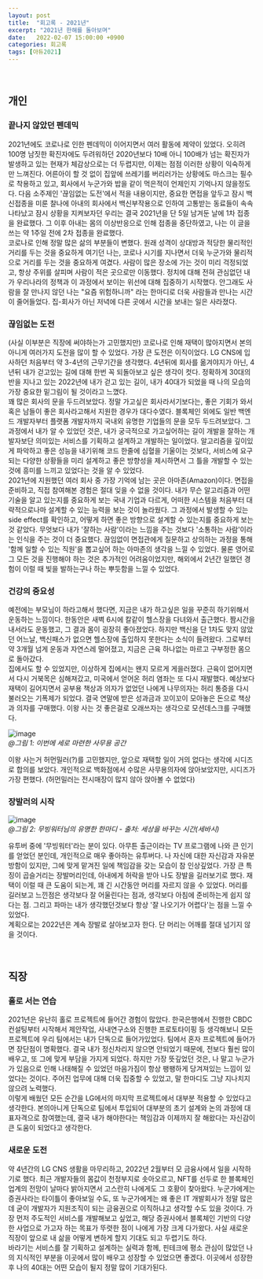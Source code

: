 ```yaml
---
layout: post
title:  "회고록 - 2021년" 
excerpt: "2021년 한해를 돌아보며"
date:   2022-02-07 15:00:00 +0900
categories: 회고록
tags: [아듀2021]
---
```


<br>

## 개인

### 끝나지 않았던 펜데믹

2021년에도 코로나로 인한 펜데믹이 이어지면서 여러 활동에 제약이 있었다. 오히려 100명 남짓한 확진자에도 두려워하던 2020년보다 10배 아니 100배가 넘는 확진자가 발생하고 있는 현재가 체감상으로는 더 두렵지만, 이제는 점점 이러한 상황이 익숙하게만 느껴진다. 어른아이 할 것 없이 집앞에 쓰레기를 버리러가는 상황에도 마스크는 필수로 착용하고 있고, 회사에서 누군가와 밥을 같이 먹은적이 언제인지 기억나지 않을정도다. 다음 소주제인 '끊임없는 도전'에서 적을 내용이지만, 중요한 면접을 앞두고 잠시 백신접종을 미룬 찰나에 아내의 회사에서 백신부작용으로 인하여 고통받는 동료들이 속속 나타났고 잠시 상황을 지켜보자던 우리는 결국 2021년을 단 5일 남겨둔 날에 1차 접종을 완료했다. 그 이후 아내는 몸의 이상반응으로 인해 접종을 중단하였고, 나는 이 글을 쓰는 약 1주일 전에 2차 접종을 완료했다.  
코로나로 인해 정말 많은 삶의 부분들이 변했다. 원래 성격이 상대방과 적당한 물리적인 거리를 두는 것을 중요하게 여기던 나는, 코로나 시기를 지나면서 더욱 누군가와 물리적으로 거리를 두는 것을 중요하게 여겼다. 사람이 많은 장소에 가는 것이 미리 걱정되었고, 항상 주위를 살피며 사람이 적은 곳으로만 이동했다. 정치에 대해 전혀 관심없던 내가 우리나라의 정책과 이 과정에서 보이는 위선에 대해 집중하기 시작했다. 안그래도 사람을 잘 만나지 않던 나는 "요즘 위험하니까" 라는 한마디로 더욱 사람들과 만나는 시간이 줄어들었다. 집-회사가 아닌 저녁에 다른 곳에서 시간을 보내는 일은 사라졌다.

### 끊임없는 도전

(사실 이부분은 직장에 써야하는가 고민했지만) 코로나로 인해 재택이 많아지면서 본의아니게 여러가지 도전을 많이 할 수 있었다. 가장 큰 도전은 이직이었다. LG CNS에 입사하던 처음부터 약 3-4년의 근무기간을 생각했다. 4년뒤에 회사를 옮겨야지가 아닌, 4년뒤 내가 걷고있는 길에 대해 한번 꼭 되돌아보고 싶은 생각이 컷다. 정확하게 30대의 반을 지나고 있는 2022년에 내가 걷고 있는 길이, 내가 40대가 되었을 때 나의 모습의 가장 중요한 밑그림이 될 것이라고 느꼈다.  
꽤 많은 회사의 문을 두드려보았다. 정말 가고싶은 회사라서기보다는, 좋은 기회가 와서 혹은 남들이 좋은 회사라고해서 지원한 경우가 대다수였다. 블록체인 외에도 일반 백엔드 개발자부터 플랫폼 개발자까지 국내외 유명한 기업들의 문을 모두 두드려보았다. 그 과정에서 내가 알 수 있었던 것은, 내가 궁극적으로 가고싶어하는 길이 개발을 잘하는 개발자보단 의미있는 서비스를 기획하고 설계하고 개발하는 일이었다. 알고리즘을 깊이있게 파악하고 좋은 성능을 내기위해 코드 한줄에 심혈을 기울이는 것보다, 서비스에 요구되는 다양한 상황들을 미리 설계하고 좋은 방향성을 제시하면서 그 틀을 개발할 수 있는 것에 흥미를 느끼고 있었다는 것을 알 수 있었다.  
2021년에 지원했던 여러 회사 중 가장 기억에 남는 곳은 아마존(Amazon)이다. 면접을 준비하고, 직접 참여해본 경험은 절대 잊을 수 없을 것이다. 내가 무슨 알고리즘과 어떤 기술을 알고 있는지를 중요하게 보는 국내 기업과 다르게, 어떠한 시스템을 처음부터 대략적으로나마 설계할 수 있는 능력을 보는 것이 놀라웠다. 그 과정에서 발생할 수 있는 side effect를 확인하고, 어떻게 하면 좋은 방향으로 설계할 수 있는지를 중요하게 보는 것 같았다. 무엇보다 내가 '잘하는 사람'이라는 느낌을 주는 것보다 '소통하는 사람'이라는 인식을 주는 것이 더 중요했다. 끊임없이 면접관에게 질문하고 상의하는 과정을 통해 '함께 일할 수 있는 직원'을 뽑고싶어 하는 아마존의 생각을 느낄 수 있었다. 물론 영어로 그 모든 것을 진행해야 하는 것은 추가적인 어려움이었지만, 해외에서 2년간 일했던 경험이 이럴 때 빛을 발하는구나 하는 뿌듯함을 느낄 수 있었다. 

### 건강의 중요성

예전에는 부모님이 하라고해서 했다면, 지금은 내가 하고싶은 일을 꾸준히 하기위해서 운동하는 느낌이다. 한동안은 새벽 6시에 칼같이 헬스장을 다녀와서 출근했다. 짬시간을 내서라도 운동했고, 그 결과 몸이 굉장히 좋아졌었다. 하지만 백신을 단 1차도 맞지 않았던 어느날, 백신패스가 없으면 헬스장에 출입하지 못한다는 소식이 들려왔다. 그로부터 약 3개월 넘게 운동과 자연스레 멀어졌고, 지금은 근육 하나없는 마르고 구부정한 몸으로 돌아갔다.  
집에서도 할 수 있었지만, 이상하게 집에서는 왠지 모르게 게을러졌다. 근육이 없어지면서 다시 거북목은 심해져갔고, 미국에서 얻어온 허리 염좌는 또 다시 재발했다. 예상보다 재택이 길어지면서 공부용 책상과 의자가 없었던 나에게 나무의자는 허리 통증을 다시 불러오는 기폭제가 되었다. 결국 연말에 받은 성과금과 꼬이꼬이 모아놓은 돈으로 책상과 의자를 구매했다. 이왕 사는 것 좋은걸로 오래쓰자는 생각으로 모션데스크를 구매했다. 

![image](https://user-images.githubusercontent.com/39115630/152802976-1412f007-f580-4877-ac47-e74484a94d67.png)  
*@그림 1: 이번에 세로 마련한 사무용 공간*  

이왕 사는거 허먼밀러(?)를 고민했지만, 앞으로 재택할 일이 거의 없다는 생각에 시디즈로 합의를 보았다. 개인적으로 백화점에서 수많은 사무용의자에 앉아보았지만, 시디즈가 가장 편했다. (허먼밀러는 전시매장이 많지 않아 앉아볼 수 없었다)
### 장발러의 시작

![image](https://user-images.githubusercontent.com/39115630/152874860-7d56ddb4-bc87-44d4-96d1-235449d09dc3.png)  
*@그림 2: 무빙워터님의 유명한 한마디 - 출처: 세상을 바꾸는 시간(세바시)*

유투버 중에 '무빙워터'라는 분이 있다. 아무튼 출근이라는 TV 프로그램에 나와 큰 인기를 얻었던 분인데, 개인적으로 매우 좋아하는 유투버다. 나 자신에 대한 자신감과 자유분방함이 있지만, 그에 맞게 맡겨진 일에 책임감을 갖는 모습이 참 인상깊었다. 가장 큰 특징이 곱슬거리는 장발머리인데, 아내에게 허락을 받아 나도 장발을 길러보기로 했다. 재택이 이럴 때 큰 도움이 되는게, 꽤 긴 시간동안 머리를 자르지 않을 수 있었다. 머리를 길러보고 느낀점은 생각보다 잘 어울린다는 점과, 생각보다 아침에 준비하는게 쉽지 않다는 점. 그리고 파마는 내가 생각했던것보다 항상 '잘 나오기가 어렵다'는 점을 느낄 수 있었다.  
계획으로는 2022년은 계속 장발로 살아보고자 한다. 단 머리는 어깨를 절대 넘기지 않을 것이다. 

<br>

## 직장

### 홀로 서는 연습

2021년은 유난히 홀로 프로젝트에 들어간 경험이 많았다. 한국은행에서 진행한 CBDC 컨설팅부터 시작해서 제안작업, 사내연구소와 진행한 프로토타이핑 등 생각해보니 모든 프로젝트에 우리 팀에서는 내가 단독으로 들어가있었다. 팀에서 혼자 프로젝트에 들어가면 장단점이 명확했다. 결국 내가 정신차리지 않으면 안되었기 때문에, 전보다 훨씬 많이 배우고, 또 그에 맞게 부담을 가지게 되었다. 하지만 가장 뜻깊었던 것은, 나 말고 누군가가 있음으로 인해 나태해질 수 있었던 마음가짐이 항상 팽팽하게 당겨져있는 느낌이 있었다는 것이다. 주어진 업무에 대해 더욱 집중할 수 있었고, 말 한마디도 그냥 지나치지 않으려 노력했다.  
이렇게 배웠던 모든 순간을 LG에서의 마지막 프로젝트에서 대부분 적용할 수 있었다고 생각한다. 본의아니게 단독으로 팀에서 투입되어 대부분의 초기 설계와 논의 과정에 대표자격으로 참여했는데, 결국 내가 해야한다는 책임감과 이제까지 잘 해왔다는 자신감이 큰 도움이 되었다고 생각한다. 

### 새로운 도전

약 4년간의 LG CNS 생활을 마무리하고, 2022년 2월부터 모 금융사에서 일을 시작하기로 했다. 최근 개발자들의 몸값이 천정부지로 솟아오르고, NFT를 선두로 한 블록체인 업계의 전망이 날마다 밝아지면서 고스란히 나에게도 그 호황이 찾아왔다. 누군가에게는 증권사라는 타이틀이 좋아보일 수도, 또 누군가에게는 왜 좋은 IT 개발회사가 정말 많은데 굳이 개발자가 지원조직이 되는 금융권으로 이직하냐고 생각할 수도 있을 것이다. 가장 먼저 주도적인 서비스를 개발해보고 싶었고, 해당 증권사에서 블록체인 기반의 다양한 사업으로 가고자 하는 목표가 뚜렷한 점이 나에게 가장 크게 다가왔다. 사실 새로운 직장이 앞으로 내 삶을 어떻게 변하게 할지 기대도 되고 두렵기도 하다.  
바라기는 서비스를 잘 기획하고 설계하는 실력과 함께, 핀테크에 평소 관심이 많았던 나의 지식적인 부분을 이곳에서 많이 배우고 성장할 수 있었으면 좋겠다. 이곳에서 성장한 후 나의 40대는 어떤 모습이 될지 정말 많이 기대가된다.